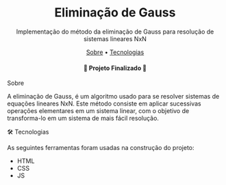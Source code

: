 <h1 align="center">Eliminação de Gauss</h1>
<p align="center">Implementação do método da eliminação de Gauss para resolução de sistemas lineares NxN </p>

<p align="center">
 <a href="#sobre">Sobre</a> •
 <a href="#tecnologias">Tecnologias</a>
</p>

<h4 align="center"> 
	🚧 Projeto Finalizado 🚧
</h4>

<p id="sobre"> Sobre </p>

A eliminação de Gauss, é um algoritmo usado para se resolver sistemas de equações lineares NxN. 
Este método consiste em aplicar sucessivas operações elementares em um sistema linear, com o objetivo de transforma-lo
em um sistema de mais fácil resolução.


<p id="tecnologias"> 🛠 Tecnologias </p>

As seguintes ferramentas foram usadas na construção do projeto:

- HTML
- CSS
- JS
